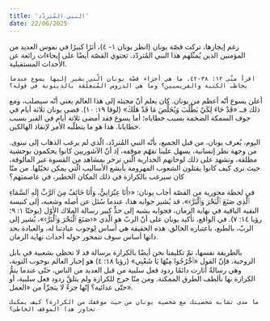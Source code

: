 ```yaml
---
title: 'النبي المُتردّد'
date: 22/06/2025
---
```


رغم إيجازها، تركت قصّة يونان (انظر يونان ١- ٤)، أثرًا كبيرًا في نفوس العديد من المؤمنين الذين يُمثّلهم هذا النبي المُتردّد. تحتوي القصّة أيضًا على إيحاءات رائعة عن الأحداث المستقبلية.

`اقرأ متّى ١٢: ٣٨-٤٢. ما هي أجزاء قصّة يونان الّتي يشير إليها يسوع عندما يخاطب الكتبة والفريسيين؟ وما هي الدروس المُتعلّقة بالدينونة في قوله؟`

أعلن يسوع أنّه أعظم من يونان. كان يعلم أنّ مجيئه إلى هذا العالم يعني أنّه سيصلب، ومع ذلك فــ «قَدْ جَاءَ لِكَيْ يَطْلُبَ وَيُخَلِّصَ مَا قَدْ هَلَكَ» (لوقا ١٩: ١٠). قضى يونان ثلاثة أيام في جوف السمكة الضخمة بسبب خطاياه؛ أما يسوع فقد أمضى ثلاثة أيام في القبر بسبب خطايانا. هذا هو ما يتطلّبه الأمر لإنقاذ الهالكين.

اليوم، يُعرف يونان، من قبل الجميع، بأنّه النبي المُتردّد، الّذي لم يرغب الذهاب إلى نينوى. من وجهة نظر إنسانية، يسهل علينا تفهّم موقفه، إذ أنّ الآشوريين كانوا يحكمون بوحشية مطلقة، وتشهد على ذلك لوحاتهم الجدارية الّتي تزخر بمشاهد من القسوة غير المألوفة، حيث نرى كيف كانوا يقتلون الشعوب المهزومة بأبشع الأساليب الّتي يمكن تخيّلها. من منّا كان سيرغب بالكرازة في ذلك المكان الخطير، في عاصمتهم؟

في لحظة محورية من القصّة أجاب يونان: «‹أَنَا عِبْرَانِيٌّ، وَأَنَا خَائِفٌ مِنَ ٱلرَّبِّ إِلَهِ ٱلسَّمَاءِ ٱلَّذِي صَنَعَ ٱلْبَحْرَ وَٱلْبَرَّ›»، قد يُشير جوابه هذا، عندما سُئل عن أصله وشعبه، إلى كنيسة البقية الباقية في نهاية الزمان، فجوابه يشبه إلى حدٍّ كبير رسالة الملاك الأوّل (يوحنّا ١: ٩؛ رؤيا ١٤: ٧). في الواقع، تأكيد يونان على أنّ الربّ هو الّذي «‹صَنَعَ ٱلْبَحْرَ وَٱلْبَرَّ›»، يُشير إلى الربّ، بالطبع، باعتباره الخالق. هذه الحقيقة هي أساس لِوجوب عبادتنا له، والعبادة بحد ذاتها أساس سوف تتمحور حوله أحداث نهاية الزمان.

بالطريقة نفسها، تمّ تكليفنا نحن أيضًا بالكرازة برسالة قد لا تحظى بشعبية في بابل الروحية، فإنّ القول «ٱخْرُجُوا مِنْهَا يَا شَعْبِي» (رؤيا ١٨: ٤) هو إخبار العالم بوجوب التوبة، وهي رسالةٌ أثارت دائمًا ردود فعل سلبية من قبل العديد من الناس، حتّى عندما يتمُّ الكرازة بها بألطف الطرق الممكنة. ومن منّا خرج للكرازة ولم يتلقَّ ردود فعل سلبية، أو حتّى عدائية؟ إنّها جزءٌ لا يتجزّأ من «العمل».

`ما مدى تشابه شخصيتك مع شخصية يونان من حيث موقفك من الكرازة؟ كيف يمكنك تجاوز هذا الموقف الخاطئ؟`